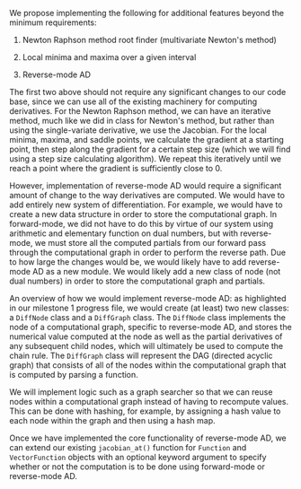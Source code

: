We propose implementing the following for additional features beyond the minimum requirements:

1. Newton Raphson method root finder (multivariate Newton's method)

2. Local minima and maxima over a given interval

3. Reverse-mode AD

The first two above should not require any significant changes to our code base, since we can use all of the existing machinery for computing derivatives. For the Newton Raphson method, we can have an iterative method, much like we did in class for Newton's method, but rather than using the single-variate derivative, we use the Jacobian. For the local minima, maxima, and saddle points, we calculate the gradient at a starting point, then step along the gradient for a certain step size (which we will find using a step size calculating algorithm). We repeat this iteratively until we reach a point where the gradient is sufficiently close to 0. 

However, implementation of reverse-mode AD would require a significant amount of change to the way derivatives are computed. We would have to add entirely new system of differentiation. For example, we would have to create a new data structure in order to store the computational graph. In forward-mode, we did not have to do this by virtue of our system using arithmetic and elementary function on dual numbers, but with reverse-mode, we must store all the computed partials from our forward pass through the computational graph in order to perform the reverse path. Due to how large the changes would be, we would likely have to add reverse-mode AD as a new module. We would likely add a new class of node (not dual numbers) in order to store the computational graph and partials. 

An overview of how we would implement reverse-mode AD: as highlighted in our milestone 1 progress file, we would create (at least) two new classes: a `DiffNode` class and a `DiffGraph` class. The `DiffNode` class implements the node of a computational graph, specific to reverse-mode AD, and stores the numerical value computed at the node as well as the partial derivatives of any subsequent child nodes, which will ultimately be used to compute the chain rule. The `DiffGraph` class will represent the DAG (directed acyclic graph) that consists of all of the nodes within the computational graph that is computed by parsing a function.

We will implement logic such as a graph searcher so that we can reuse nodes within a computational graph instead of having to recompute values. This can be done with hashing, for example, by assigning a hash value to each node within the graph and then using a hash map. 

Once we have implemented the core functionality of reverse-mode AD, we can extend our existing `jacobian_at()` function for `Function` and `VectorFunction` objects with an optional keyword argument to specify whether or not the computation is to be done using forward-mode or reverse-mode AD. 